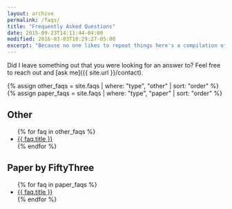 ```yaml
---
layout: archive
permalink: /faqs/
title: "Frequently Asked Questions"
date: 2015-09-23T14:11:44-04:00
modified: 2016-03-03T10:29:27-05:00
excerpt: "Because no one likes to repeat things here's a compilation of answers to questions I'm often asked."
---
```


Did I leave something out that you were looking for an answer to? Feel free to reach out and [ask me]({{ site.url }}/contact).

{% assign other_faqs = site.faqs | where: "type", "other" | sort: "order" %}
{% assign paper_faqs = site.faqs | where: "type", "paper" | sort: "order" %}

## Other

<ul class="fl">
{% for faq in other_faqs %}
<li><a href="{{ faq.url }}">{{ faq.title }}</a></li>
{% endfor %}
</ul>

## Paper by FiftyThree

<ul class="fl">
{% for faq in paper_faqs %}
<li><a href="{{ faq.url }}">{{ faq.title }}</a></li>
{% endfor %}
</ul>
